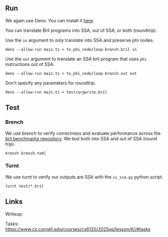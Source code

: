 ## Run

We again use Deno. You can install it [here](https://docs.deno.com/runtime/getting_started/installation/).

You can translate Bril programs into SSA, out of SSA, or both (roundtrip).

Use the `in` argument to only translate into SSA and preserve phi nodes.
```shell
deno --allow-run main.ts < to_phi_node/loop-branch.bril in
```

Use the `out` argument to translate an SSA bril program that uses `phi` instructions out of SSA.
```shell
deno --allow-run main.ts < to_phi_node/loop-branch.out out
```

Don't specify any parameters for roundtrip.
```shell
deno --allow-run main.ts < test/argwrite.bril
```

## Test

### Brench
We use brench to verify correctness and evaluate performance across the [bril benchmarks repository](https://github.com/sampsyo/bril/tree/main/benchmarks). We test both into SSA and out of SSA (round trip).

```shell
brench brench.toml
```

### Turnt

We use turnt to verify our outputs are SSA with the `is_ssa.py` python script.

```shell
turnt test/*.bril
```

## Links

Writeup: 

Tasks: https://www.cs.cornell.edu/courses/cs6120/2025sp/lesson/6//#tasks
